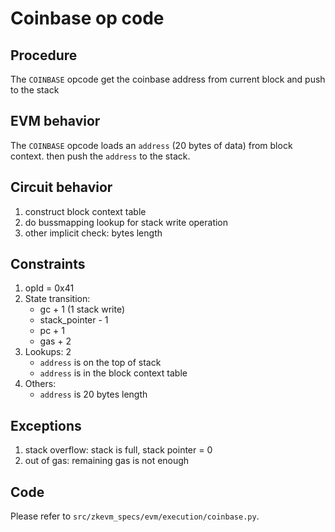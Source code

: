 # Coinbase op code

## Procedure

The `COINBASE` opcode get the coinbase address from current block and push to the stack

## EVM behavior

The `COINBASE` opcode loads an `address` (20 bytes of data) from block context.
then push the `address` to the stack.

## Circuit behavior

1. construct block context table
2. do bussmapping lookup for stack write operation
3. other implicit check: bytes length

## Constraints

1. opId = 0x41
2. State transition:
   - gc + 1 (1 stack write)
   - stack_pointer - 1
   - pc + 1
   - gas + 2
3. Lookups:  2
   - `address` is on the top of stack
   - `address` is in the block context table
4. Others:
   - `address` is 20 bytes length

## Exceptions

1. stack overflow: stack is full, stack pointer = 0
2. out of gas: remaining gas is not enough

## Code

Please refer to `src/zkevm_specs/evm/execution/coinbase.py`.
